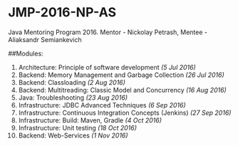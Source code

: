 # JMP-2016-NP-AS
Java Mentoring Program 2016. Mentor -  Nickolay Petrash, Mentee - Aliaksandr Semiankevich

##Modules:

1. Architecture: Principle of software development *(5 Jul 2016)*  
2. Backend: Memory Management and Garbage Collection *(26 Jul 2016)*
3. Backend: Classloading *(2 Aug 2016)*
4. Backend: Multitreading: Classic Model and Concurrency *(16 Aug 2016)*
5. Java: Troubleshooting *(23 Aug 2016)*
6. Infrastructure: JDBC  Advanced Techniques *(6 Sep 2016)* 
7. Infrastructure: Continuous Integration Concepts (Jenkins) *(27 Sep 2016)*
8. Infrastructure: Build: Maven, Gradle *(4 Oct 2016)*
9. Infrastructure: Unit testing *(18 Oct 2016)*
10. Backend: Web-Services *(1 Nov 2016)*

